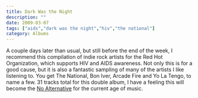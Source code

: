 ```yaml
---
title: Dark Was the Night
description: ""
date: 2009-03-07
tags: ["aids","dark was the night","hiv","the national"]
category: Albums
---
```


A couple days later than usual, but still before the end of the week, I recommend this compilation of indie rock artists for the Red Hot Organization, which supports HIV and AIDS awareness. Not only this is for a good cause, but it is also a fantastic sampling of many of the artists I like listening to. You get The National, Bon Iver, Arcade Fire and Yo La Tengo, to name a few. 31 tracks total for this double album, I have a feeling this will become the <a href="http://en.wikipedia.org/wiki/No_Alternative">No Alternative</a> for the current age of music.
